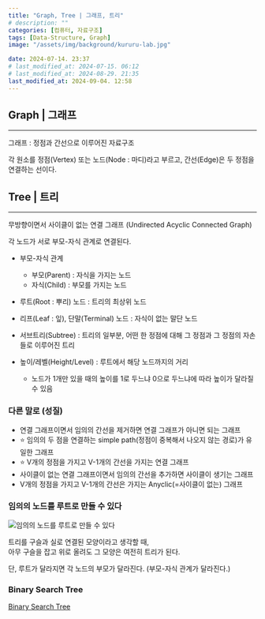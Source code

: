 ```yaml
---
title: "Graph, Tree | 그래프, 트리"
# description: ""
categories: [컴퓨터, 자료구조]
tags: [Data-Structure, Graph]
image: "/assets/img/background/kururu-lab.jpg"

date: 2024-07-14. 23:37
# last_modified_at: 2024-07-15. 06:12
# last_modified_at: 2024-08-29. 21:35
last_modified_at: 2024-09-04. 12:58
---
```


## Graph | 그래프

---

그래프 : 정점과 간선으로 이루어진 자료구조  

각 원소를 정점(Vertex) 또는 노드(Node : 마디)라고 부르고, 간선(Edge)은 두 정점을 연결하는 선이다.  

## Tree | 트리

---

무방향이면서 사이클이 없는 연결 그래프 (Undirected Acyclic Connected Graph)  

각 노드가 서로 부모-자식 관계로 연결된다.  

- 부모-자식 관계
  - 부모(Parent) : 자식을 가지는 노드
  - 자식(Child) : 부모를 가지는 노드

- 루트(Root : 뿌리) 노드 : 트리의 최상위 노드
- 리프(Leaf : 잎), 단말(Terminal) 노드 : 자식이 없는 말단 노드

- 서브트리(Subtree) : 트리의 일부분, 어떤 한 정점에 대해 그 정점과 그 정점의 자손들로 이루어진 트리

- 높이/레벨(Height/Level) : 루트에서 해당 노드까지의 거리
  - 노드가 1개만 있을 때의 높이를 1로 두느냐 0으로 두느냐에 따라 높이가 달라질 수 있음

### 다른 말로 (성질)

- 연결 그래프이면서 임의의 간선을 제거하면 연결 그래프가 아니면 되는 그래프
- ⭐ 임의의 두 점을 연결하는 simple path(정점이 중복해서 나오지 않는 경로)가 유일한 그래프
- ⭐ V개의 정점을 가지고 V-1개의 간선을 가지는 연결 그래프
- 사이클이 없는 연결 그래프이면서 임의의 간선을 추가하면 사이클이 생기는 그래프
- V개의 정점을 가지고 V-1개의 간선은 가지는 Anyclic(=사이클이 없는) 그래프

### 임의의 노드를 루트로 만들 수 있다

![임의의 노드를 루트로 만들 수 있다](https://img1.daumcdn.net/thumb/R1280x0/?scode=mtistory2&fname=https%3A%2F%2Fblog.kakaocdn.net%2Fdn%2FcA1oan%2FbtrnP7oHGaL%2Fgy8pI7h721aCcXHD16Ns0k%2Fimg.png)  

트리를 구슬과 실로 연결된 모양이라고 생각할 때,  
아무 구슬을 잡고 위로 올려도 그 모양은 여전히 트리가 된다.  

단, 루트가 달라지면 각 노드의 부모가 달라진다. (부모-자식 관계가 달라진다.)  

### Binary Search Tree

[Binary Search Tree](/posts/data-structure-binary-search-tree/)  
